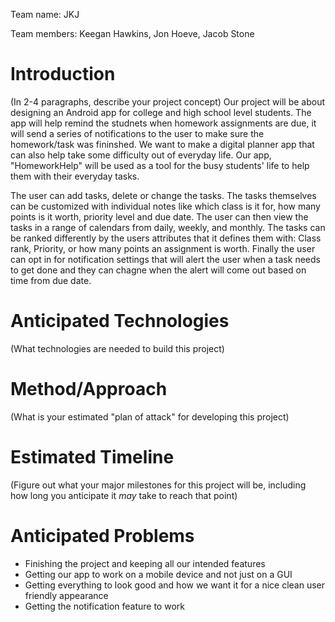 Team name: JKJ

Team members: Keegan Hawkins, Jon Hoeve, Jacob Stone

# Introduction

(In 2-4 paragraphs, describe your project concept)
Our project will be about designing an Android app for college and high school level students. The app will help remind the studnets when homework assignments are due, it will send a series of notifications to the user to make sure the homework/task was fininshed. We want to make a digital planner app that can also help take some difficulty out of everyday life. Our app, "HomeworkHelp" will be used as a tool for the busy students' life to help them with their everyday tasks.

The user can add tasks, delete or change the tasks. The tasks themselves can be customized with individual notes like which class is it for, how many points is it worth, priority level and due date. The user can then view the tasks in a range of calendars from daily, weekly, and monthly. The tasks can be ranked differently by the users attributes that it defines them with: Class rank, Priority, or how many points an assignment is worth. Finally the user can opt in for notification settings that will alert the user when a task needs to get done and they can chagne when the alert will come out based on time from due date. 

# Anticipated Technologies

(What technologies are needed to build this project)

# Method/Approach

(What is your estimated "plan of attack" for developing this project)

# Estimated Timeline

(Figure out what your major milestones for this project will be, including how long you anticipate it *may* take to reach that point)

# Anticipated Problems
* Finishing the project and keeping all our intended features
* Getting our app to work on a mobile device and not just on a GUI
* Getting everything to look good and how we want it for a nice clean user friendly appearance
* Getting the notification feature to work
